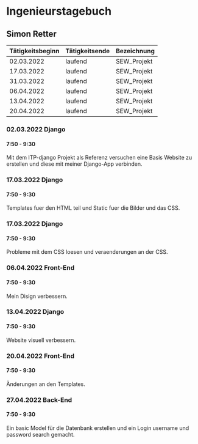 # Ingenieurstagebuch

## Simon Retter

| Tätigkeitsbeginn | Tätigkeitsende | Bezeichnung |
| --- | --- | --- |
| 02.03.2022 | laufend | SEW_Projekt |
| 17.03.2022 | laufend | SEW_Projekt |
| 31.03.2022 | laufend | SEW_Projekt |
| 06.04.2022 | laufend | SEW_Projekt |
| 13.04.2022 | laufend | SEW_Projekt |
| 20.04.2022 | laufend | SEW_Projekt |

### 02.03.2022 Django
#### 7:50 - 9:30
Mit dem ITP-django Projekt als Referenz versuchen eine Basis Website zu erstellen und diese mit
meiner Django-App verbinden.


### 17.03.2022 Django
#### 7:50 - 9:30
Templates fuer den HTML teil und Static fuer die Bilder und das CSS.


### 17.03.2022 Django
#### 7:50 - 9:30
Probleme mit dem CSS loesen und veraenderungen an der CSS.


### 06.04.2022 Front-End
#### 7:50 - 9:30
Mein Disign verbessern.

### 13.04.2022 Django
#### 7:50 - 9:30
Website visuell verbessern.


### 20.04.2022 Front-End
#### 7:50 - 9:30
Änderungen an den Templates.

### 27.04.2022 Back-End
#### 7:50 - 9:30
Ein basic Model für die Datenbank erstellen und ein Login username und 
password search gemacht.
